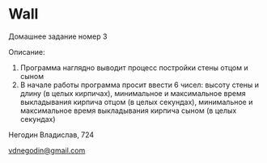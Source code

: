 # Wall
Домашнее задание номер 3

Описание:
  1) Программа наглядно выводит процесс постройки стены отцом и сыном
  2) В начале работы программа просит ввести 6 чисел: высоту стены и длину (в целых кирпичах), минимальное и максимальное время выкладывания кирпича отцом (в целых секундах), минимальное и максимальное время выкладывания кирпича сыном (в целых секундах)

Негодин Владислав, 724

vdnegodin@gmail.com
